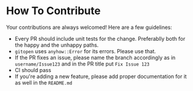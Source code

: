 # How To Contribute

Your contributions are always welcomed! Here are a few guidelines:

- Every PR should include unit tests for the change. Preferablly both for the happy and the unhappy paths.
- `gitopen` uses `anyhow::Error` for its errors. Please use that.
- If the PR fixes an issue, please name the branch accordingly as in `username/Issue123` and in the PR title put `Fix Issue 123`
- CI should pass
- If you're adding a new feature, please add proper documentation for it as well in the `README.md`
